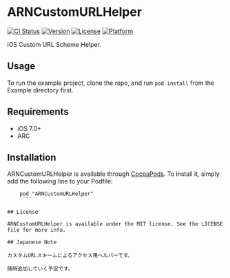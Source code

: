 # ARNCustomURLHelper

[![CI Status](http://img.shields.io/travis/xxxAIRINxxx/ARNCustomURLHelper.svg?style=flat)](https://travis-ci.org/xxxAIRINxxx/ARNCustomURLHelper)
[![Version](https://img.shields.io/cocoapods/v/ARNCustomURLHelper.svg?style=flat)](http://cocoadocs.org/docsets/ARNCustomURLHelper)
[![License](https://img.shields.io/cocoapods/l/ARNCustomURLHelper.svg?style=flat)](http://cocoadocs.org/docsets/ARNCustomURLHelper)
[![Platform](https://img.shields.io/cocoapods/p/ARNCustomURLHelper.svg?style=flat)](http://cocoadocs.org/docsets/ARNCustomURLHelper)


iOS Custom URL Scheme Helper.

## Usage

To run the example project, clone the repo, and run `pod install` from the Example directory first.

## Requirements

* iOS 7.0+
* ARC

## Installation

ARNCustomURLHelper is available through [CocoaPods](http://cocoapods.org). To install
it, simply add the following line to your Podfile:

````
    pod "ARNCustomURLHelper"
    ````

## License

ARNCustomURLHelper is available under the MIT license. See the LICENSE file for more info.

## Japanese Note

カスタムURLスキームによるアクセス用ヘルパーです。

随時追加していく予定です。

